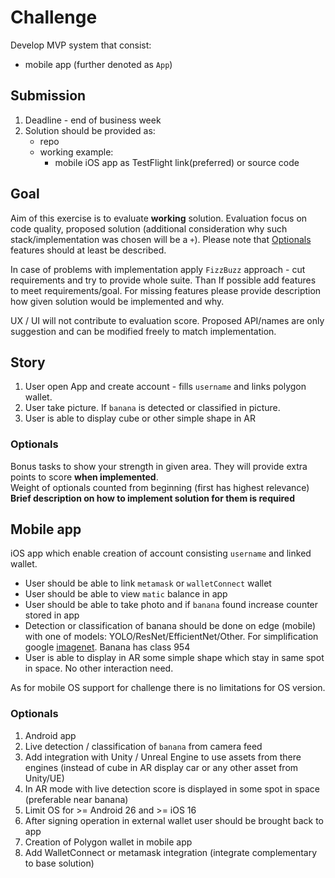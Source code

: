 # Challenge
Develop MVP system that consist:
- mobile app (further denoted as `App`)

## Submission
1. Deadline - end of business week
2. Solution should be provided as:
    - repo 
    - working example:
        - mobile iOS app as TestFlight link(preferred) or source code 

## Goal
Aim of this exercise is to evaluate **working** solution. Evaluation focus on code quality, proposed solution (additional consideration why such stack/implementation was chosen will be a `+`). Please note that [Optionals](#optionals) features should at least be described.  

In case of problems with implementation apply `FizzBuzz` approach - cut requirements and try to provide whole suite. Than If possible add features to meet requirements/goal. For missing features please provide description how given solution would be implemented and why.  

UX / UI will not contribute to evaluation score.
Proposed API/names are only suggestion and can be modified freely to match implementation.  

## Story
1. User open App and create account - fills `username` and links polygon wallet. 
2. User take picture. If `banana` is detected or classified in picture.
3. User is able to display cube or other simple shape in AR

### Optionals
Bonus tasks to show your strength in given area. They will provide extra points to score **when implemented**.   
Weight of optionals counted from beginning (first has highest relevance)  
**Brief description on how to implement solution for them is required**

## Mobile app
iOS app which enable creation of account consisting `username` and linked wallet.  
- User should be able to link `metamask` or `walletConnect` wallet
- User should be able to view `matic` balance in app
- User should be able to take photo and if `banana` found increase counter stored in app
- Detection or classification of banana should be done on edge (mobile) with one of models: YOLO/ResNet/EfficientNet/Other. For simplification google [imagenet](https://deeplearning.cms.waikato.ac.nz/user-guide/class-maps/IMAGENET/). Banana has class 954
- User is able to display in AR some simple shape which stay in same spot in space. No other interaction need.

As for mobile OS support for challenge there is no limitations for OS version.

### Optionals
1. Android app
2. Live detection / classification of `banana` from camera feed
3. Add integration with Unity / Unreal Engine to use assets from there engines (instead of cube in AR display car or any other asset from Unity/UE)
4. In AR mode with live detection score is displayed in some spot in space (preferable near banana)
5. Limit OS for >= Android 26 and >= iOS 16 
6. After signing operation in external wallet user should be brought back to app
7. Creation of Polygon wallet in mobile app
8. Add WalletConnect or metamask integration (integrate complementary to base solution)
